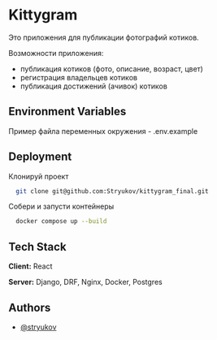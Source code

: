 #  Kittygram
Это приложения для публикации фотографий котиков. 

Возможности приложения: 
- публикация котиков (фото, описание, возраст, цвет)
- регистрация владельцев котиков
- публикация достижений (ачивок) котиков

## Environment Variables
Пример файла переменных окружения - .env.example

## Deployment

Клонируй проект

```bash
  git clone git@github.com:Stryukov/kittygram_final.git
```

Собери и запусти контейнеры

```bash
  docker compose up --build
```

## Tech Stack

**Client:** React

**Server:** Django, DRF, Nginx, Docker, Postgres


## Authors

- [@stryukov](https://www.github.com/stryukov)
